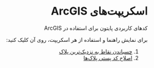 <div dir="rtl">

  # اسکریپت‌های ArcGIS
کدهای کاربردی پایتون برای استفاده در ArcGIS

برای نمایش راهنما و استفاده از هر اسکریپت، روی آن کلیک کنید:

1. [چسباندن نقاط به نزدیک‌ترین پلاک](https://github.com/hosseinghanbarigit/arcgis-scripts/blob/017941c9e3fc14bd45bb10e9806fea268208ad2d/ChangePoinLoc.md)
2. [اصلاح کد پستی پلاک‌ها](https://github.com/hosseinghanbarigit/arcgis-scripts/blob/main/Postal_code.md)

</div>
